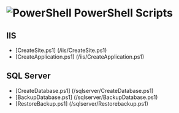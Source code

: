 # ![PowerShell](https://i-technet.sec.s-msft.com/en-us/Powershell/ux/library/dn966235.Powershell_32.png?Segments=http%3a%2f%2ftechnet.microsoft.com%2flibrary&isLibrary=true&OverwriteHostBase=https%3a%2f%2fmsdn.microsoft.com%2f&isMtpsRequest=true&ThemeBranding=Powershell&HideProfileLink=false&HideProfileText=false) PowerShell Scripts

## IIS

- [CreateSite.ps1] (/iis/CreateSite.ps1)
- [CreateApplication.ps1] (/iis/CreateApplication.ps1)

## SQL Server

- [CreateDatabase.ps1] (/sqlserver/CreateDatabase.ps1)
- [BackupDatabase.ps1] (/sqlserver/BackupDatabase.ps1)
- [RestoreBackup.ps1] (/sqlserver/Restorebackup.ps1)
